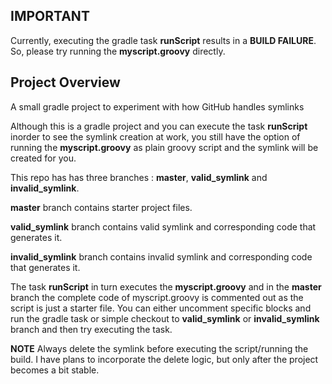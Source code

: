 
## IMPORTANT 
Currently, executing the gradle task **runScript** results in a **BUILD FAILURE**. So, please try running the **myscript.groovy** directly.


## Project Overview
A small gradle project to experiment with how GitHub handles symlinks

Although this is a gradle project and you can execute the task **runScript** inorder to see the symlink creation at work, you still have the option of running the **myscript.groovy** as plain groovy script and the symlink will be created for you.


This repo has has three branches : **master**, **valid_symlink** and **invalid_symlink**.

**master** branch contains starter project files.

**valid_symlink** branch contains valid symlink and corresponding code that generates it. 

**invalid_symlink** branch contains invalid symlink and corresponding code that generates it. 

The task **runScript** in turn executes the **myscript.groovy** and in the **master** branch the complete code of myscript.groovy is commented out as the script is just a starter file. You can either uncomment specific blocks and run the gradle task or simple checkout to **valid_symlink** or **invalid_symlink** branch and then try executing the task.

**NOTE** Always delete the symlink before executing the script/running the build. I have plans to incorporate the delete logic, but only after the project becomes a bit stable.
